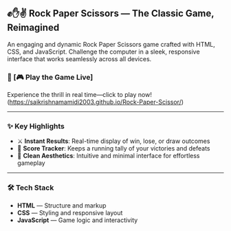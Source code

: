 ## ✊✋✌️ Rock Paper Scissors — The Classic Game, Reimagined  
An engaging and dynamic Rock Paper Scissors game crafted with HTML, CSS, and JavaScript. Challenge the computer in a sleek, responsive interface that works seamlessly across all devices.

### 🔗 [🎮 Play the Game Live]
Experience the thrill in real time—click to play now!(https://saikrishnamamidi2003.github.io/Rock-Paper-Scissor/)

---

### ✨ Key Highlights  
- ⚔️ **Instant Results**: Real-time display of win, lose, or draw outcomes  
- 🧮 **Score Tracker**: Keeps a running tally of your victories and defeats   
- 🎨 **Clean Aesthetics**: Intuitive and minimal interface for effortless gameplay  

---

### 🛠 Tech Stack  
- **HTML** — Structure and markup  
- **CSS** — Styling and responsive layout  
- **JavaScript** — Game logic and interactivity  
